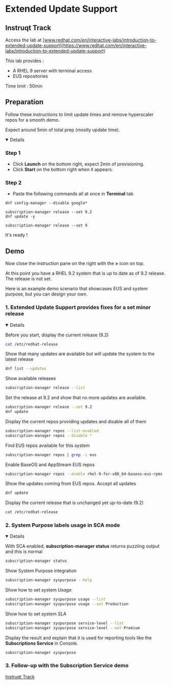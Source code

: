 # Extended Update Support

## Instruqt Track

Access the lab at [www.redhat.com/en/interactive-labs/introduction-to-extended-update-support](https://www.redhat.com/en/interactive-labs/introduction-to-extended-update-support)

This lab provides :
- A RHEL 9 server with terminal access
- EUS repositories

Time limit : 50min

## Preparation

Follow these instructions to limit update times and remove hyperscaler repos for a smooth demo.

Expect around 5min of total prep (mostly update time).

<details open>
        
### Step 1

- Click **Launch** on the bottom right, expect 2min of provisioning.
- Click **Start** on the bottom right when it appears.

### Step 2

- Paste the following commands all at once in **Terminal** tab
```
dnf config-manager --disable google*

subscription-manager release --set 9.2
dnf update -y

subscription-manager release --set 9
```

It's ready !

</details>

## Demo

Now close the instruction pane on the right with the **>** icon on top.

At this point you have a RHEL 9.2 system that is up to date as of 9.2 release. The release is not set.

Here is an example demo scenario that showcases EUS and system purpose, but you can design your own.

### 1. Extended Update Support provides fixes for a set minor release

<details open>
        
Before you start, display the current release (9.2)       
```bash
cat /etc/redhat-release
```

Show that many updates are available but will update the system to the latest release
```bash
dnf list --updates
```

Show available releases        
```bash
subscription-manager release --list
```

Set the release at 9.2 and show that no more updates are available.         
```bash
subscription-manager release --set 9.2
dnf update
```

Display the current repos providing updates and disable all of them        
```bash
subscription-manager repos --list-enabled
subscription-manager repos --disable *
```

Find EUS repos available for this system     
```bash
subscription-manager repos | grep -i eus
```

Enable BaseOS and AppStream EUS repos       
```bash
subscription-manager repos --enable rhel-9-for-x86_64-baseos-eus-rpms --enable rhel-9-for-x86_64-appstream-eus-rpms
```

Show the updates coming from EUS repos. Accept all updates         
```bash
dnf update
```

Display the current release that is unchanged yet up-to-date (9.2)
```bash
cat /etc/redhat-release
```

</details>

### 2. System Purpose labels usage in SCA mode

<details open>
        
With SCA enabled, **subscription-manager status** returns puzzling output and this is normal      
```bash
subscription-manager status
```

Show System Purpose integration        
```bash
subscription-manager syspurpose --help
```

Show how to set system *Usage*        
```bash
subscription-manager syspurpose usage --list
subscription-manager syspurpose usage --set Production
```

Show how to set system *SLA*        
```bash
subscription-manager syspurpose service-level --list
subscription-manager syspurpose service-level --set Premium
```

Display the result and explain that it is used for reporting tools like the **Subscriptions Service** in Console.       
```bash
subscription-manager syspurpose
```

### 3. Follow-up with the Subscription Service demo

[Instruqt Track](https://red.ht/subscriptions-lab) 
</details>
